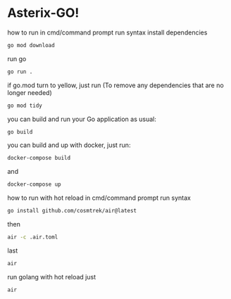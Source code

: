 # Asterix-GO!
how to run
in cmd/command prompt run syntax 
install dependencies
```bash
go mod download
```

run go
```bash
go run .
```

if go.mod turn to yellow, just run (To remove any dependencies that are no longer needed)
```bash
go mod tidy
```

you can build and run your Go application as usual:
```bash
go build
```

you can build and up with docker, just run:
```bash
docker-compose build
```
and
```bash
docker-compose up
```

how to run with hot reload
in cmd/command prompt run syntax
```bash
go install github.com/cosmtrek/air@latest
```
then
```bash
air -c .air.toml
```
last
```bash
air
```

run golang with hot reload just 
```bash
air
```